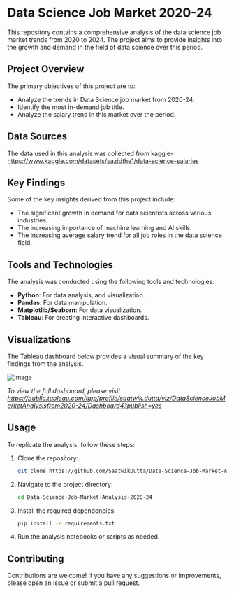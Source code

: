 # Data Science Job Market 2020-24

This repository contains a comprehensive analysis of the data science job market trends from 2020 to 2024. The project aims to provide insights into the growth and demand in the field of data science over this period.

## Project Overview

The primary objectives of this project are to:
- Analyze the trends in Data Science job market from 2020-24.
- Identify the most in-demand job title.
- Analyze the salary trend in this market over the period.

## Data Sources

The data used in this analysis was collected from kaggle- https://www.kaggle.com/datasets/sazidthe1/data-science-salaries

## Key Findings

Some of the key insights derived from this project include:
- The significant growth in demand for data scientists across various industries.
- The increasing importance of machine learning and AI skills.
- The increasing average salary trend for all job roles in the data science field.

## Tools and Technologies

The analysis was conducted using the following tools and technologies:
- **Python**: For data analysis, and visualization.
- **Pandas**: For data manipulation.
- **Matplotlib/Seaborn**: For data visualization.
- **Tableau**: For creating interactive dashboards.

## Visualizations

The Tableau dashboard below provides a visual summary of the key findings from the analysis.

![image](https://github.com/user-attachments/assets/15f15216-c35f-428d-9076-236ab6afd4f7)


*To view the full dashboard, please visit https://public.tableau.com/app/profile/saatwik.dutta/viz/DataScienceJobMarketAnalysisfrom2020-24/Dashboard4?publish=yes*

## Usage

To replicate the analysis, follow these steps:

1. Clone the repository:
    ```bash
    git clone https://github.com/SaatwikDutta/Data-Science-Job-Market-Analysis-2020-24.git
    ```
2. Navigate to the project directory:
    ```bash
    cd Data-Science-Job-Market-Analysis-2020-24
    ```
3. Install the required dependencies:
    ```bash
    pip install -r requirements.txt
    ```
4. Run the analysis notebooks or scripts as needed.

## Contributing

Contributions are welcome! If you have any suggestions or improvements, please open an issue or submit a pull request.
